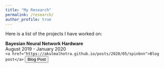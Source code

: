 ```yaml
---
title: "My Research"
permalink: /research/
author_profile: true
---
```


Here is a list of the projects I have worked on:

<b>Bayesian Neural Network Hardware</b> <br>
 August 2019 - January 2020 <br>
 `<a href="https://akulmalhotra.github.io/posts/2020/05/spinbnn">Blog post</a>`
 <button onclick="document.location = 'https://akulmalhotra.github.io/posts/2020/05/spinbnn'">Blog Post</button>
 
 
